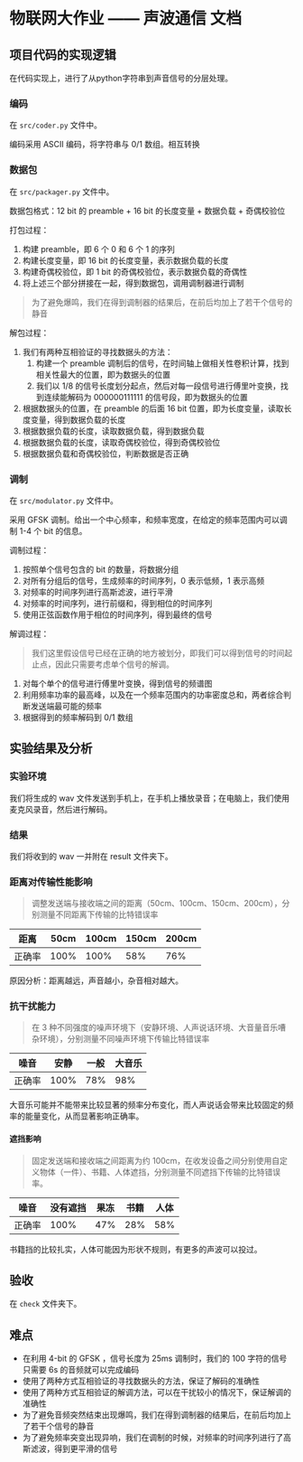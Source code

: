 # 物联网大作业 —— 声波通信 文档

## 项目代码的实现逻辑

在代码实现上，进行了从python字符串到声音信号的分层处理。

### 编码

在 `src/coder.py` 文件中。

编码采用 ASCII 编码，将字符串与 0/1 数组。相互转换

### 数据包

在 `src/packager.py` 文件中。

数据包格式：12 bit 的 preamble + 16 bit 的长度变量 + 数据负载 + 奇偶校验位

打包过程：

1. 构建 preamble，即 6 个 0 和 6 个 1 的序列
2. 构建长度变量，即 16 bit 的长度变量，表示数据负载的长度
3. 构建奇偶校验位，即 1 bit 的奇偶校验位，表示数据负载的奇偶性
4. 将上述三个部分拼接在一起，得到数据包，调用调制器进行调制

> 为了避免爆鸣，我们在得到调制器的结果后，在前后均加上了若干个信号的静音

解包过程：

1. 我们有两种互相验证的寻找数据头的方法：
   1. 构建一个 preamble 调制后的信号，在时间轴上做相关性卷积计算，找到相关性最大的位置，即为数据头的位置
   2. 我们以 1/8 的信号长度划分起点，然后对每一段信号进行傅里叶变换，找到连续能解码为 000000111111 的信号段，即为数据头的位置
2. 根据数据头的位置，在 preamble 的后面 16 bit 位置，即为长度变量，读取长度变量，得到数据负载的长度
3. 根据数据负载的长度，读取数据负载，得到数据负载
4. 根据数据负载的长度，读取奇偶校验位，得到奇偶校验位
5. 根据数据负载和奇偶校验位，判断数据是否正确

### 调制

在 `src/modulator.py` 文件中。

采用 GFSK 调制。给出一个中心频率，和频率宽度，在给定的频率范围内可以调制 1-4 个 bit 的信息。

调制过程：

1. 按照单个信号包含的 bit 的数量，将数据分组
2. 对所有分组后的信号，生成频率的时间序列，0 表示低频，1 表示高频
3. 对频率的时间序列进行高斯滤波，进行平滑
4. 对频率的时间序列，进行前缀和，得到相位的时间序列
5. 使用正弦函数作用于相位的时间序列，得到最终的信号

解调过程：

> 我们这里假设信号已经在正确的地方被划分，即我们可以得到信号的时间起止点，因此只需要考虑单个信号的解调。

1. 对每个单个的信号进行傅里叶变换，得到信号的频谱图
2. 利用频率功率的最高峰，以及在一个频率范围内的功率密度总和，两者综合判断发送端最可能的频率
3. 根据得到的频率解码到 0/1 数组

## 实验结果及分析

### 实验环境

我们将生成的 wav 文件发送到手机上，在手机上播放录音；在电脑上，我们使用麦克风录音，然后进行解码。

### 结果

我们将收到的 wav 一并附在 result 文件夹下。

### 距离对传输性能影响

> 调整发送端与接收端之间的距离（50cm、100cm、150cm、200cm），分别测量不同距离下传输的比特错误率

| 距离   | 50cm | 100cm | 150cm | 200cm |
| ------ | ---- | ----- | ----- | ----- |
| 正确率 | 100% | 100%  | 58%   | 76%   |

原因分析：距离越远，声音越小，杂音相对越大。

### 抗干扰能力

> 在 3 种不同强度的噪声环境下（安静环境、人声说话环境、大音量音乐嘈杂环境），分别测量不同噪声环境下传输比特错误率


| 噪音   | 安静 | 一般 | 大音乐 |
| ------ | ---- | ---- | ------ |
| 正确率 | 100% | 78%  | 98%    |

大音乐可能并不能带来比较显著的频率分布变化，而人声说话会带来比较固定的频率的能量变化，从而显著影响正确率。

#### 遮挡影响

> 固定发送端和接收端之间距离为约 100cm，在收发设备之间分别使用自定义物体（一件）、书籍、人体遮挡，分别测量不同遮挡下传输的比特错误率。

| 噪音   | 没有遮挡 | 果冻 | 书籍 | 人体 |
| ------ | -------- | ---- | ---- | ---- |
| 正确率 | 100%     | 47%  | 28%  | 58%  |

书籍挡的比较扎实，人体可能因为形状不规则，有更多的声波可以投过。


## 验收

在 `check` 文件夹下。

## 难点

+ 在利用 4-bit 的 GFSK ，信号长度为 25ms 调制时，我们的 100 字符的信号只需要 6s 的音频就可以完成编码
+ 使用了两种方式互相验证的寻找数据头的方法，保证了解码的准确性
+ 使用了两种方式互相验证的解调方法，可以在干扰较小的情况下，保证解调的准确性
+ 为了避免音频突然结束出现爆鸣，我们在得到调制器的结果后，在前后均加上了若干个信号的静音
+ 为了避免频率突变出现异响，我们在调制的时候，对频率的时间序列进行了高斯滤波，得到更平滑的信号
